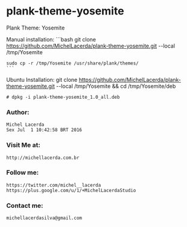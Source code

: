 # plank-theme-yosemite


Plank Theme: Yosemite

Manual installation:
    ```bash
    git clone https://github.com/MichelLacerda/plank-theme-yosemite.git --local /tmp/Yosemite
    
    sudo cp -r /tmp/Yosemite /usr/share/plank/themes/
    ```

Ubuntu Installation:
    git clone https://github.com/MichelLacerda/plank-theme-yosemite.git --local /tmp/Yosemite && cd /tmp/Yosemite/deb

    # dpkg -i plank-theme-yosemite_1.0_all.deb

### Author:
    Michel Lacerda
    Sex Jul  1 10:42:58 BRT 2016
### Visit Me at:
    http://michellacerda.com.br
### Follow me:
    https://twitter.com/michel__lacerda
    https://plus.google.com/u/1/+MichelLacerdaStudio
### Contact me:
    michellacerdasilva@gmail.com



